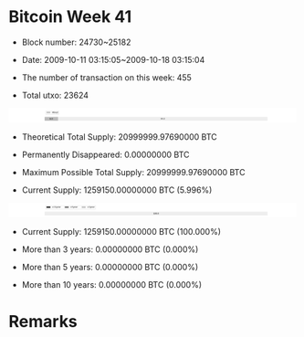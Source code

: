 # Bitcoin Week 41

- Block number: 24730~25182

- Date: 2009-10-11 03:15:05~2009-10-18 03:15:04

- The number of transaction on this week: 455

- Total utxo: 23624

![](../images/mined_week41.png)

- Theoretical Total Supply: 20999999.97690000 BTC

- Permanently Disappeared: 0.00000000 BTC

- Maximum Possible Total Supply: 20999999.97690000 BTC

- Current Supply: 1259150.00000000 BTC (5.996%)

![](../images/year_week41.png)


- Current Supply: 1259150.00000000 BTC (100.000%)

- More than 3 years: 0.00000000 BTC (0.000%)

- More than 5 years: 0.00000000 BTC (0.000%)

- More than 10 years: 0.00000000 BTC (0.000%)

# Remarks

